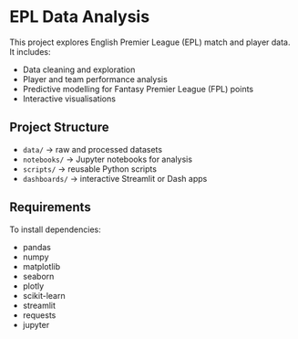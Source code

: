 # EPL Data Analysis

This project explores English Premier League (EPL) match and player data.  
It includes:
- Data cleaning and exploration
- Player and team performance analysis
- Predictive modelling for Fantasy Premier League (FPL) points
- Interactive visualisations

## Project Structure
- `data/` → raw and processed datasets
- `notebooks/` → Jupyter notebooks for analysis
- `scripts/` → reusable Python scripts
- `dashboards/` → interactive Streamlit or Dash apps

## Requirements
To install dependencies:
- pandas
- numpy
- matplotlib
- seaborn
- plotly
- scikit-learn
- streamlit
- requests
- jupyter
